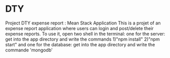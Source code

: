 # DTY
Project DTY expense report : Mean Stack Application
This is a projet of an expense report application where users can login and post/delete their expense reports.
To use it, open two shell in the terminal:
one for the server: get into the app directory and write the commands 1)"npm install" 2)"npm start"
and one for the database: get into the app directory and write the commande 'mongodb'
